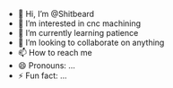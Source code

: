 - 👋 Hi, I’m @Shitbeard
- 👀 I’m interested in cnc machining 
- 🌱 I’m currently learning patience 
- 💞️ I’m looking to collaborate on anything 
- 📫 How to reach me 
- 😄 Pronouns: ...
- ⚡ Fun fact: ...

<!---
Shitbeard/Shitbeard is a ✨ special ✨ repository because its `README.md` (this file) appears on your GitHub profile.
You can click the Preview link to take a look at your changes.
--->

